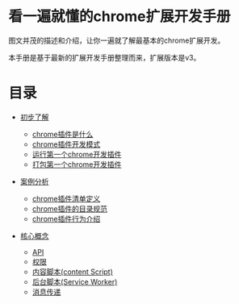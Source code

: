 # 看一遍就懂的chrome扩展开发手册

图文并茂的描述和介绍，让你一遍就了解最基本的chrome扩展开发。

本手册是基于最新的扩展开发手册整理而来，扩展版本是v3。

# 目录

- [初步了解](/docs/初步了解/README.md)
  
  - [chrome插件是什么](/docs/初步了解/README.md#chrome插件是什么)
  - [chrome插件开发模式](/docs/初步了解/README.md#chrome插件开发模式)
  - [运行第一个chrome开发插件](/docs/初步了解/README.md#运行第一个chrome开发插件)
  - [打包第一个chrome开发插件](/docs/初步了解/README.md#打包第一个chrome开发插件)  

- [案例分析](/docs/案例分析/README.md)
  
  - [chrome插件清单定义](/docs/案例分析/#chrome插件清单定义)
  - [chrome插件的目录规范](/docs/案例分析/#chrome插件的目录规范)
  - [chrome插件行为介绍](/docs/案例分析/#chrome插件行为介绍)

- [核心概念](/docs/核心概念/README.md)
  
  - [API](/docs/核心概念/API.md)
  - [权限](/docs/核心概念/权限.md)
  - [内容脚本(content Script)](/docs/核心概念/内容脚本.md)
  - [后台脚本(Service Worker)](/docs/核心概念/后台脚本.md)
  - [消息传递](/docs/核心概念/消息传递.md)  
